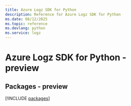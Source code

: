 ```yaml
---
title: Azure Logz SDK for Python
description: Reference for Azure Logz SDK for Python
ms.date: 08/12/2025
ms.topic: reference
ms.devlang: python
ms.service: logz
---
```

# Azure Logz SDK for Python - preview
## Packages - preview
[!INCLUDE [packages](logz-index.md)]